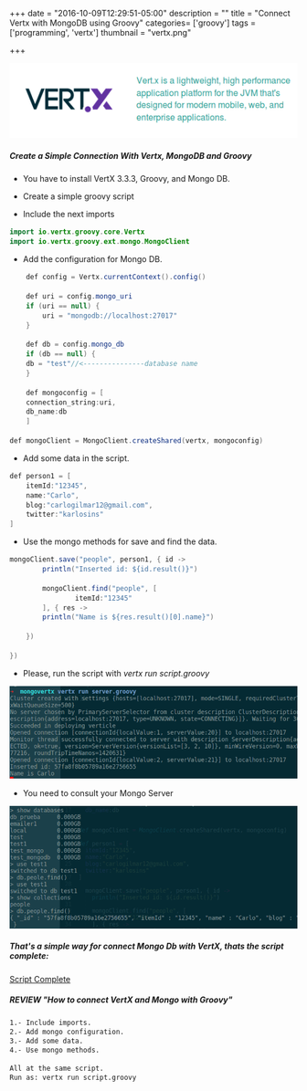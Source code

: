 +++
date = "2016-10-09T12:29:51-05:00"
description = ""
title = "Connect Vertx with MongoDB using Groovy"
categories= ['groovy']
tags = ['programming', 'vertx']
thumbnail = "vertx.png"

+++

![vertx](https://github.com/carlogilmar/site/blob/master/static/blog/legacy/vertx.png)

##### Create a Simple Connection With Vertx, MongoDB and Groovy

+ You have to install VertX 3.3.3, Groovy, and Mongo DB.

+ Create a simple groovy script

+ Include the next imports

```java
import io.vertx.groovy.core.Vertx
import io.vertx.groovy.ext.mongo.MongoClient
```

+ Add the configuration for Mongo DB.

``` java
	def config = Vertx.currentContext().config()

	def uri = config.mongo_uri
	if (uri == null) {
		uri = "mongodb://localhost:27017"
	}

	def db = config.mongo_db
	if (db == null) {
	db = "test"//<---------------database name
	}

	def mongoconfig = [
	connection_string:uri,
	db_name:db
	]

def mongoClient = MongoClient.createShared(vertx, mongoconfig)

```

+ Add some data in the script.

```java
def person1 = [
	itemId:"12345",
	name:"Carlo",
	blog:"carlogilmar12@gmail.com",
	twitter:"karlosins"
]
```

+ Use the mongo methods for save and find the data.


```java
mongoClient.save("people", person1, { id ->
		println("Inserted id: ${id.result()}")

		mongoClient.find("people", [
				itemId:"12345"
		], { res ->
		println("Name is ${res.result()[0].name}")

	})

})
```

+ Please, run the script with *vertx run script.groovy*

![vertx](https://github.com/carlogilmar/site/blob/master/static/blog/legacy/vertxdb2.png)

+ You need to consult your Mongo Server

![vertx](https://github.com/carlogilmar/site/blob/master/static/blog/legacy/vertxdb1.png)

##### That's a simple way for connect Mongo Db with VertX, thats the script complete:

[Script Complete](https://github.com/carlogilmar/ExamplesVertx/blob/master/server.groovy)


##### REVIEW "How to connect VertX and Mongo with Groovy"

```
1.- Include imports.
2.- Add mongo configuration.
3.- Add some data.
4.- Use mongo methods.

All at the same script.
Run as: vertx run script.groovy
```
